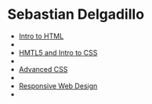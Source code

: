 # Sebastian Delgadillo

<ul>
    <li><a href="intro_to_html/index.html" target="_blank">Intro to HTML</a><li>
    <li><a href="HTML5_intro_to_css/index.html" target="_blank">HMTL5 and Intro to CSS</a><li>
    <li><a href="adv_css/index.html" target="_blank">Advanced CSS</a><li>
    <li><a href="responsive/index.html" target="_blank">Responsive Web Design</a><li>
<ul>